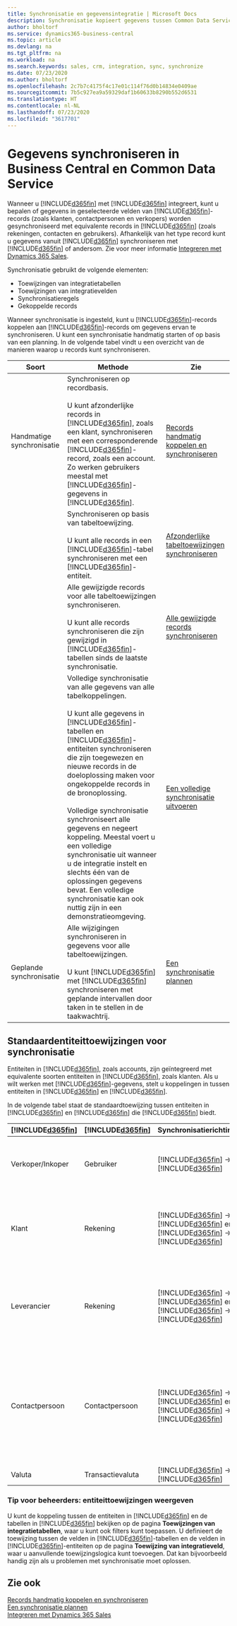 ```yaml
---
title: Synchronisatie en gegevensintegratie | Microsoft Docs
description: Synchronisatie kopieert gegevens tussen Common Data Service-entiteiten en Business Central-records en houdt de gegevens in beide systemen up-to-date.
author: bholtorf
ms.service: dynamics365-business-central
ms.topic: article
ms.devlang: na
ms.tgt_pltfrm: na
ms.workload: na
ms.search.keywords: sales, crm, integration, sync, synchronize
ms.date: 07/23/2020
ms.author: bholtorf
ms.openlocfilehash: 2c7b7c4175f4c17e01c114f76d0b14834e0409ae
ms.sourcegitcommit: 7b5c927ea9a59329daf1b60633b8290b552d6531
ms.translationtype: HT
ms.contentlocale: nl-NL
ms.lasthandoff: 07/23/2020
ms.locfileid: "3617701"
---
```

# <a name="synchronizing-data-in-business-central-with-common-data-service"></a>Gegevens synchroniseren in Business Central en Common Data Service

Wanneer u [!INCLUDE[d365fin](includes/cds_long_md.md)] met [!INCLUDE[d365fin](includes/d365fin_md.md)] integreert, kunt u bepalen of gegevens in geselecteerde velden van [!INCLUDE[d365fin](includes/d365fin_md.md)]-records (zoals klanten, contactpersonen en verkopers) worden gesynchroniseerd met equivalente records in [!INCLUDE[d365fin](includes/cds_long_md.md)] (zoals rekeningen, contacten en gebruikers). Afhankelijk van het type record kunt u gegevens vanuit [!INCLUDE[d365fin](includes/cds_long_md.md)] synchroniseren met [!INCLUDE[d365fin](includes/d365fin_md.md)] of andersom. Zie voor meer informatie [Integreren met Dynamics 365 Sales](admin-prepare-dynamics-365-for-sales-for-integration.md).  

Synchronisatie gebruikt de volgende elementen:

* Toewijzingen van integratietabellen
* Toewijzingen van integratievelden
* Synchronisatieregels
* Gekoppelde records

Wanneer synchronisatie is ingesteld, kunt u [!INCLUDE[d365fin](includes/d365fin_md.md)]-records koppelen aan [!INCLUDE[d365fin](includes/cds_long_md.md)]-records om gegevens ervan te synchroniseren. U kunt een synchronisatie handmatig starten of op basis van een planning. In de volgende tabel vindt u een overzicht van de manieren waarop u records kunt synchroniseren.  

|  Soort  |  Methode  |  Zie  |  
|--------|----------|-------|  
|Handmatige synchronisatie|Synchroniseren op recordbasis.<br /><br /> U kunt afzonderlijke records in [!INCLUDE[d365fin](includes/d365fin_md.md)], zoals een klant, synchroniseren met een corresponderende [!INCLUDE[d365fin](includes/cds_long_md.md)]-record, zoals een account. Zo werken gebruikers meestal met [!INCLUDE[d365fin](includes/cds_long_md.md)]-gegevens in [!INCLUDE[d365fin](includes/d365fin_md.md)].|[Records handmatig koppelen en synchroniseren](admin-manual-synchronization-of-table-mappings.md#synchronize-individual-table-mappings)|  
|  |Synchroniseren op basis van tabeltoewijzing.<br /><br /> U kunt alle records in een [!INCLUDE[d365fin](includes/d365fin_md.md)]-tabel synchroniseren met een [!INCLUDE[d365fin](includes/cds_long_md.md)]-entiteit.|[Afzonderlijke tabeltoewijzingen synchroniseren](admin-manual-synchronization-of-table-mappings.md#synchronize-individual-table-mappings)|  
||Alle gewijzigde records voor alle tabeltoewijzingen synchroniseren.<br /><br /> U kunt alle records synchroniseren die zijn gewijzigd in [!INCLUDE[d365fin](includes/d365fin_md.md)]-tabellen sinds de laatste synchronisatie.|[Alle gewijzigde records synchroniseren](admin-manual-synchronization-of-table-mappings.md#synchronizing-all-modified-records)|
||Volledige synchronisatie van alle gegevens van alle tabelkoppelingen.<br /><br /> U kunt alle gegevens in [!INCLUDE[d365fin](includes/d365fin_md.md)]-tabellen en [!INCLUDE[d365fin](includes/cds_long_md.md)]-entiteiten synchroniseren die zijn toegewezen en nieuwe records in de doeloplossing maken voor ongekoppelde records in de bronoplossing.<br /><br /> Volledige synchronisatie synchroniseert alle gegevens en negeert koppeling. Meestal voert u een volledige synchronisatie uit wanneer u de integratie instelt en slechts één van de oplossingen gegevens bevat. Een volledige synchronisatie kan ook nuttig zijn in een demonstratieomgeving.|[Een volledige synchronisatie uitvoeren](admin-manual-synchronization-of-table-mappings.md#run-a-full-synchronization)|  
|Geplande synchronisatie|Alle wijzigingen synchroniseren in gegevens voor alle tabeltoewijzingen.<br /><br /> U kunt [!INCLUDE[d365fin](includes/d365fin_md.md)] met [!INCLUDE[d365fin](includes/cds_long_md.md)] synchroniseren met geplande intervallen door taken in te stellen in de taakwachtrij.|[Een synchronisatie plannen](admin-scheduled-synchronization-using-the-synchronization-job-queue-entries.md)|  

## <a name="standard-entity-mapping-for-synchronization"></a>Standaardentiteittoewijzingen voor synchronisatie
Entiteiten in [!INCLUDE[d365fin](includes/cds_long_md.md)], zoals accounts, zijn geïntegreerd met equivalente soorten entiteiten in [!INCLUDE[d365fin](includes/d365fin_md.md)], zoals klanten. Als u wilt werken met [!INCLUDE[d365fin](includes/cds_long_md.md)]-gegevens, stelt u koppelingen in tussen entiteiten in [!INCLUDE[d365fin](includes/d365fin_md.md)] en [!INCLUDE[d365fin](includes/cds_long_md.md)].

In de volgende tabel staat de standaardtoewijzing tussen entiteiten in [!INCLUDE[d365fin](includes/d365fin_md.md)] en [!INCLUDE[d365fin](includes/cds_long_md.md)] die [!INCLUDE[d365fin](includes/d365fin_md.md)] biedt.

| [!INCLUDE[d365fin](includes/d365fin_md.md)] | [!INCLUDE[d365fin](includes/cds_long_md.md)] | Synchronisatierichting | Standaardfilter |
|---------------------------------------------|----------------------------------------------|---------------------------|----------------|
| Verkoper/Inkoper | Gebruiker | [!INCLUDE[d365fin](includes/cds_long_md.md)] -> [!INCLUDE[d365fin](includes/d365fin_md.md)] | [!INCLUDE[d365fin](includes/cds_long_md.md)]-contactfilter: **Status** is **Nee**, **Gebruiker licentie** is **Ja**, Modus Integratiegebruiker is **Nee** |
| Klant | Rekening | [!INCLUDE[d365fin](includes/d365fin_md.md)] -> [!INCLUDE[d365fin](includes/cds_long_md.md)] en [!INCLUDE[d365fin](includes/cds_long_md.md)] -> [!INCLUDE[d365fin](includes/d365fin_md.md)] | [!INCLUDE[d365fin](includes/cds_long_md.md)]-rekeningfilter: **Relatietype** is **Klant** en **Status** is **Actief**. [!INCLUDE[d365fin](includes/d365fin_md.md)]-filter: **Geblokkeerd** is leeg (klant is niet geblokkeerd). |
| Leverancier | Rekening | [!INCLUDE[d365fin](includes/d365fin_md.md)] -> [!INCLUDE[d365fin](includes/cds_long_md.md)] en [!INCLUDE[d365fin](includes/cds_long_md.md)] -> [!INCLUDE[d365fin](includes/d365fin_md.md)] | [!INCLUDE[d365fin](includes/cds_long_md.md)]-rekeningfilter: **Relatietype** is **Leverancier** en **Status** is **Actief**. [!INCLUDE[d365fin](includes/d365fin_md.md)]-filter: **Geblokkeerd** is leeg (leverancier is niet geblokkeerd). |
| Contactpersoon | Contactpersoon | [!INCLUDE[d365fin](includes/d365fin_md.md)] -> [!INCLUDE[d365fin](includes/cds_long_md.md)] en [!INCLUDE[d365fin](includes/cds_long_md.md)] -> [!INCLUDE[d365fin](includes/d365fin_md.md)] | [!INCLUDE[d365fin](includes/d365fin_md.md)]-contactfilter: **Type** is **Persoon** en de contactpersoon is toegewezen aan een bedrijf. [!INCLUDE[d365fin](includes/cds_long_md.md)]-contactfilter: de contactpersoon is toegewezen aan een bedrijf en het bovenliggende klanttype is **Account** |
| Valuta | Transactievaluta | [!INCLUDE[d365fin](includes/d365fin_md.md)] -> [!INCLUDE[d365fin](includes/cds_long_md.md)] |  |


### <a name="tip-for-admins-viewing-entity-mappings"></a>Tip voor beheerders: entiteittoewijzingen weergeven
U kunt de koppeling tussen de entiteiten in [!INCLUDE[d365fin](includes/cds_long_md.md)] en de tabellen in [!INCLUDE[d365fin](includes/d365fin_md.md)] bekijken op de pagina **Toewijzingen van integratietabellen**, waar u kunt ook filters kunt toepassen. U definieert de toewijzing tussen de velden in [!INCLUDE[d365fin](includes/d365fin_md.md)]-tabellen en de velden in [!INCLUDE[d365fin](includes/cds_long_md.md)]-entiteiten op de pagina **Toewijzing van integratieveld**, waar u aanvullende toewijzingslogica kunt toevoegen. Dat kan bijvoorbeeld handig zijn als u problemen met synchronisatie moet oplossen.

## <a name="see-also"></a>Zie ook  
[Records handmatig koppelen en synchroniseren](admin-how-to-couple-and-synchronize-records-manually.md)   
[Een synchronisatie plannen](admin-scheduled-synchronization-using-the-synchronization-job-queue-entries.md)   
[Integreren met Dynamics 365 Sales](admin-prepare-dynamics-365-for-sales-for-integration.md)
